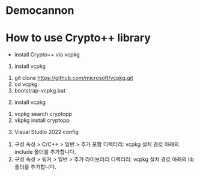 # Democannon

# How to use Crypto++ library
* install Crypto++ via vcpkg
1. install vcpkg
  1) git clone https://github.com/microsoft/vcpkg.git
  2) cd vcpkg
  3) bootstrap-vcpkg.bat

2. install vcpkg
  1) vcpkg search cryptopp
  2) vkpkg install cryptopp

3. Visual Studio 2022 config
  1) 구성 속성 > C/C++ > 일반 > 추가 포함 디렉터리: vcpkg 설치 경로 아래의 include 폴더를 추가합니다.
  2) 구성 속성 > 링커 > 일반 > 추가 라이브러리 디렉터리: vcpkg 설치 경로 아래의 lib 폴더를 추가합니다. 


